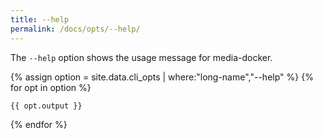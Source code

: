 ```yaml
---
title: --help
permalink: /docs/opts/--help/
---
```


The `--help` option shows the usage message for media-docker.

{% assign option = site.data.cli_opts | where:"long-name","--help" %}
{% for opt in option %}
```bash
{{ opt.output }}
```
{% endfor %}
